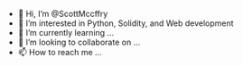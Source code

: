 - 👋 Hi, I’m @ScottMccffry
- 👀 I’m interested in Python, Solidity, and Web development
- 🌱 I’m currently learning ...
- 💞️ I’m looking to collaborate on ...
- 📫 How to reach me ...

<!---
ScottMccffry/ScottMccffry is a ✨ special ✨ repository because its `README.md` (this file) appears on your GitHub profile.
You can click the Preview link to take a look at your changes.
--->
